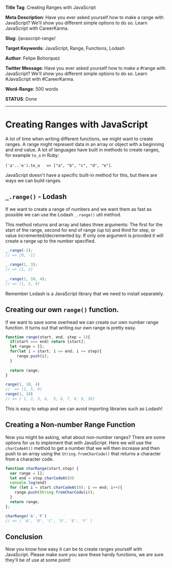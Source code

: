 **Title Tag**: Creating Ranges with JavaScript

**Meta Description**: Have you ever asked yourself how to make a range with JavaScript? We'll show you different simple options to do so. Learn JavaScript with CareerKarma.

**Slug**: /javascript-range/

**Target Keywords**: JavaScript, Range, Functions, Lodash

**Author**: Felipe Bohorquez

**Twitter Message**: Have you ever asked yourself how to make a #range with JavaScript? We'll show you different simple options to do so. Learn #JavaScript with #CareerKarma.

**Word-Range**: 500 words

**STATUS**: Done

---

# Creating Ranges with JavaScript

A lot of time when writing different functions, we might want to create ranges. A range might represent data in an array or object with a beginning and end value. A lot of languages have built in methods to create ranges, for example `to_a` in Ruby:

`('a'..'e').to_a   => ["a", "b", "c", "d", "e"]`.

JavaScript doesn't have a specific built-in method for this, but there are ways we can build ranges.

## `_.range()` - Lodash

If we want to create a range of numbers and we want them as fast as possible we can use the Lodash `_.range()` util method. 

This method returns and array and takes three arguments: The first for the start of the range, second for end of range (up to) and third for step, or value incremented/decremented by. If only one argument is provided it will create a range up to the number specified.

```js
_.range(-2);
// => [0, -1]
 
_.range(1, 3);
// => [1, 2]
 
_.range(1, 10, 4);
// => [1, 5, 9]

```

Remember Lodash is a JavaScript library that we need to install separately.

## Creating our own `range()` function.

If we want to save some overhead we can create our own number range function. It turns out that writing our own range is pretty easy.


```js
function range(start, end, step = 1){
  if(start === end) return [start];
  let range = [];
  for(let i = start; i <= end; i += step){
     range.push(i);
  }
  
  return range;
}

range(1, 10, 4)
//  => [1, 5, 9]
range(1, 10)
// => [ 1, 2, 3, 4,  5, 6, 7, 8, 9, 10]
```

This is easy to setup and we can avoid importing libraries such as Lodash!

## Creating a Non-number Range Function

Now you might be asking, what about non-number ranges? There are some options for us to implement that with JavaScript. Here we will use the `charCodeAt()` method to get a number that we will then increase and then push to an array using the `String.fromCharCode()` that returns a character from a character code. 

```js
function charRange(start,stop) {
  var range = [];
  let end = stop.charCodeAt(0)
  console.log(end)
  for (let i = start.charCodeAt(0); i <= end; i++){
    range.push(String.fromCharCode(i));
  }
  return range;
};

charRange('A','F')
// => [ 'A', 'B', 'C', 'D', 'E', 'F' ]

```

## Conclusion 

Now you know how easy it can be to create ranges yourself with JavaScript. Please make sure you save these handy functions, we are sure they'll be of use at some point!